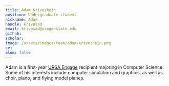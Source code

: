 ```yaml
---
title: Adam Krivoshein
position: Undergraduate student
nickname: Adam
handle: krivosad
email: krivosad@oregonstate.edu
github:
scholar:
image: /assets/images/team/adam-krivoshein.png
cv:
alum: false
---
```


Adam is a first-year [URSA Engage] recipient majoring in Computer Science. Some of his interests include computer simulation and graphics, as well as choir, piano, and flying model planes.


[Oregon State University]: http://oregonstate.edu/
[School of Mechanical, Industrial, and Manufacturing Engineering]: http://mime.oregonstate.edu
[URSA Engage]: http://undergraduate.oregonstate.edu/research/funding-opportunities/ursa-engage
